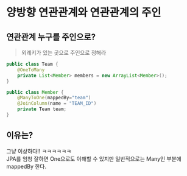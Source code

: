 # 양방향 연관관계와 연관관계의 주인

## 연관관계 누구를 주인으로?
> 외례키가 있는 곳으로 주인으로 정해라
```java
public class Team {
    @OneToMany
    private List<Member> members = new ArrayList<Member>();
}
```
```java
public class Member {
    @ManyToOne(mappedBy="team")
    @JoinColumn(name = "TEAM_ID")
    private Team team;
}
```

## 이유는?
그냥 이상하다!! ㅋㅋㅋㅋㅋㅋ  
JPA를 엄청 잘하면 One으로도 이해할 수 있지만 일반적으로는 Many인 부분에 mappedBy 한다.